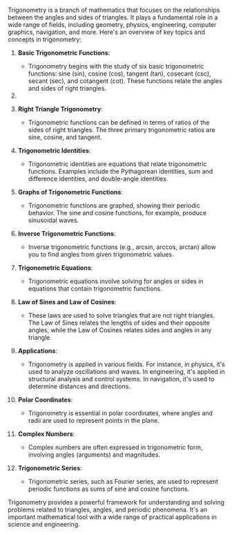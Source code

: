 Trigonometry is a branch of mathematics that focuses on the relationships between the angles and sides of triangles. It plays a fundamental role in a wide range of fields, including geometry, physics, engineering, computer graphics, navigation, and more. Here's an overview of key topics and concepts in trigonometry:

1. **Basic Trigonometric Functions**:
   - Trigonometry begins with the study of six basic trigonometric functions: sine (sin), cosine (cos), tangent (tan), cosecant (csc), secant (sec), and cotangent (cot). These functions relate the angles and sides of right triangles.

2. 

3. **Right Triangle Trigonometry**:
   - Trigonometric functions can be defined in terms of ratios of the sides of right triangles. The three primary trigonometric ratios are sine, cosine, and tangent.

4. **Trigonometric Identities**:
   - Trigonometric identities are equations that relate trigonometric functions. Examples include the Pythagorean identities, sum and difference identities, and double-angle identities.

5. **Graphs of Trigonometric Functions**:
   - Trigonometric functions are graphed, showing their periodic behavior. The sine and cosine functions, for example, produce sinusoidal waves.

6. **Inverse Trigonometric Functions**:
   - Inverse trigonometric functions (e.g., arcsin, arccos, arctan) allow you to find angles from given trigonometric values.

7. **Trigonometric Equations**:
   - Trigonometric equations involve solving for angles or sides in equations that contain trigonometric functions.

8. **Law of Sines and Law of Cosines**:
   - These laws are used to solve triangles that are not right triangles. The Law of Sines relates the lengths of sides and their opposite angles, while the Law of Cosines relates sides and angles in any triangle.

9. **Applications**:
   - Trigonometry is applied in various fields. For instance, in physics, it's used to analyze oscillations and waves. In engineering, it's applied in structural analysis and control systems. In navigation, it's used to determine distances and directions.

10. **Polar Coordinates**:
    - Trigonometry is essential in polar coordinates, where angles and radii are used to represent points in the plane.

11. **Complex Numbers**:
    - Complex numbers are often expressed in trigonometric form, involving angles (arguments) and magnitudes.

12. **Trigonometric Series**:
    - Trigonometric series, such as Fourier series, are used to represent periodic functions as sums of sine and cosine functions.

Trigonometry provides a powerful framework for understanding and solving problems related to triangles, angles, and periodic phenomena. It's an important mathematical tool with a wide range of practical applications in science and engineering.